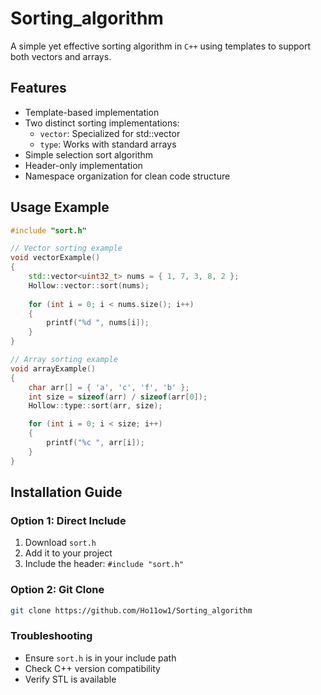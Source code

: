 # Sorting_algorithm

A simple yet effective sorting algorithm in `C++` using templates to support both vectors and arrays.

## Features

* Template-based implementation
* Two distinct sorting implementations:
  * `vector`: Specialized for std::vector
  * `type`: Works with standard arrays
* Simple selection sort algorithm
* Header-only implementation
* Namespace organization for clean code structure

## Usage Example
```cpp
#include "sort.h"

// Vector sorting example
void vectorExample() 
{
    std::vector<uint32_t> nums = { 1, 7, 3, 8, 2 };
    Hollow::vector::sort(nums);
    
    for (int i = 0; i < nums.size(); i++)
    {
        printf("%d ", nums[i]);
    }
}

// Array sorting example
void arrayExample() 
{
    char arr[] = { 'a', 'c', 'f', 'b' };
    int size = sizeof(arr) / sizeof(arr[0]);
    Hollow::type::sort(arr, size);

    for (int i = 0; i < size; i++) 
    {
        printf("%c ", arr[i]);
    }
}
```
## Installation Guide

### Option 1: Direct Include
   1. Download `sort.h`
   2. Add it to your project
   3. Include the header: `#include "sort.h"`

### Option 2: Git Clone
```bash
git clone https://github.com/Ho11ow1/Sorting_algorithm
```

### Troubleshooting
* Ensure `sort.h` is in your include path
* Check C++ version compatibility
* Verify STL is available
